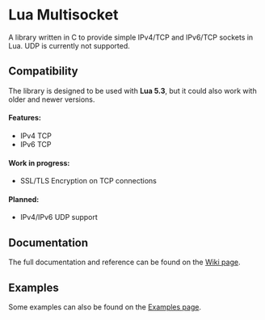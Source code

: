 
# Lua Multisocket
A library written in C to provide simple IPv4/TCP and IPv6/TCP sockets in Lua.
UDP is currently not supported.

## Compatibility
The library is designed to be used with **Lua 5.3**, 
but it could also work with older and newer versions.

#### Features:
* IPv4 TCP
* IPv6 TCP

#### Work in progress:
* SSL/TLS Encryption on TCP connections

#### Planned:
* IPv4/IPv6 UDP support

## Documentation
The full documentation and reference can be found on the [Wiki page](https://github.com/NerLOR/multisocket/wiki).

## Examples
Some examples can also be found on the [Examples page](https://github.com/NerLOR/multisocket/wiki/Examples).
